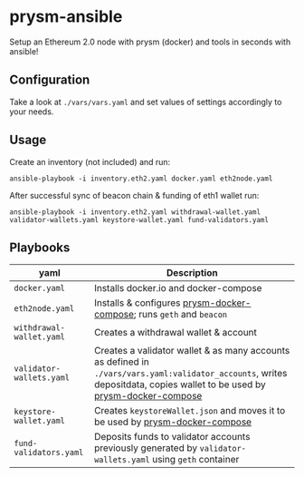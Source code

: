 # prysm-ansible
Setup an Ethereum 2.0 node with prysm (docker) and tools in seconds with ansible!

## Configuration
Take a look at `./vars/vars.yaml` and set values of settings accordingly to your needs.

## Usage
Create an inventory (not included) and run:
```
ansible-playbook -i inventory.eth2.yaml docker.yaml eth2node.yaml
```
After successful sync of beacon chain & funding of eth1 wallet run:
```
ansible-playbook -i inventory.eth2.yaml withdrawal-wallet.yaml validator-wallets.yaml keystore-wallet.yaml fund-validators.yaml
```

## Playbooks
yaml | Description
-----|------------
`docker.yaml` | Installs docker.io and docker-compose
`eth2node.yaml` | Installs & configures [prysm-docker-compose](https://github.com/stefa2k/prysm-docker-compose); runs `geth` and `beacon`
`withdrawal-wallet.yaml` | Creates a withdrawal wallet & account
`validator-wallets.yaml` | Creates a validator wallet & as many accounts as defined in `./vars/vars.yaml:validator_accounts`, writes depositdata, copies wallet to be used by [prysm-docker-compose](https://github.com/stefa2k/prysm-docker-compose)
`keystore-wallet.yaml` | Creates `keystoreWallet.json` and moves it to be used by [prysm-docker-compose](https://github.com/stefa2k/prysm-docker-compose)
`fund-validators.yaml` | Deposits funds to validator accounts previously generated by `validator-wallets.yaml` using `geth` container
